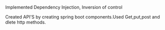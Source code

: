 Implemented Dependency Injection, Inversion of control

Created API'S by creating spring boot components.Used Get,put,post and dlete http methods.
